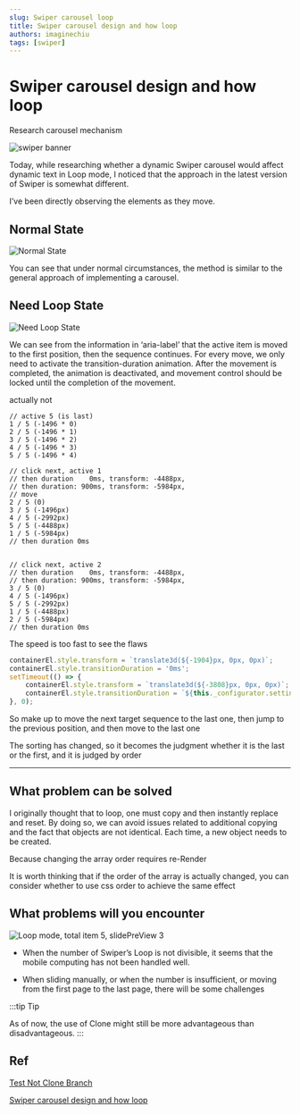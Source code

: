 ```yaml
---
slug: Swiper carousel loop
title: Swiper carousel design and how loop
authors: imaginechiu
tags: [swiper]
---
```


# Swiper carousel design and how loop

Research carousel mechanism

![swiper banner](https://miro.medium.com/v2/resize:fit:1400/format:webp/1*hUGGgfksWrUCK5VEVeUcfw@2x.png)

Today, while researching whether a dynamic Swiper carousel would affect dynamic text in Loop mode, I noticed that the approach in the latest version of Swiper is somewhat different.

I’ve been directly observing the elements as they move.


## Normal State
![Normal State](https://miro.medium.com/v2/resize:fit:2400/1*7qXF3NzsA0FnSKqU8k4sfQ.gif)

You can see that under normal circumstances, the method is similar to the general approach of implementing a carousel.

## Need Loop State
![Need Loop State](https://miro.medium.com/v2/resize:fit:2400/1*eHaFFqud-Mb3GVHVqEJLTw.gif)

We can see from the information in ‘aria-label’ that the active item is moved to the first position, then the sequence continues. For every move, we only need to activate the transition-duration animation. After the movement is completed, the animation is deactivated, and movement control should be locked until the completion of the movement.

actually not

```
// active 5 (is last)
1 / 5 (-1496 * 0)
2 / 5 (-1496 * 1)
3 / 5 (-1496 * 2)
4 / 5 (-1496 * 3)
5 / 5 (-1496 * 4)

// click next, active 1 
// then duration    0ms, transform: -4488px,
// then duration: 900ms, transform: -5984px, 
// move
2 / 5 (0)
3 / 5 (-1496px)
4 / 5 (-2992px)
5 / 5 (-4488px)
1 / 5 (-5984px)
// then duration 0ms


// click next, active 2
// then duration    0ms, transform: -4488px,
// then duration: 900ms, transform: -5984px,
3 / 5 (0)
4 / 5 (-1496px)
5 / 5 (-2992px)
1 / 5 (-4488px)
2 / 5 (-5984px)
// then duration 0ms
```
The speed is too fast to see the flaws

```ts
containerEl.style.transform = `translate3d(${-1904}px, 0px, 0px)`;
containerEl.style.transitionDuration = '0ms';
setTimeout(() => {
    containerEl.style.transform = `translate3d(${-3808}px, 0px, 0px)`;
    containerEl.style.transitionDuration = `${this._configurator.setting.moveTime}ms`;
}, 0);
```

So make up to move the next target sequence to the last one, then jump to the previous position, and then move to the last one

The sorting has changed, so it becomes the judgment whether it is the last or the first, and it is judged by order

---

## What problem can be solved


I originally thought that to loop, one must copy and then instantly replace and reset. By doing so, we can avoid issues related to additional copying and the fact that objects are not identical. Each time, a new object needs to be created.

Because changing the array order requires re-Render

It is worth thinking that if the order of the array is actually changed, you can consider whether to use css order to achieve the same effect


## What problems will you encounter

![Loop mode, total item 5, slidePreView 3](https://miro.medium.com/v2/resize:fit:2400/1*djAzNr7EbSSCExVz82fd2g.gif)

- When the number of Swiper’s Loop is not divisible, it seems that the mobile computing has not been handled well.

- When sliding manually, or when the number is insufficient, or moving from the first page to the last page, there will be some challenges

:::tip Tip

As of now, the use of Clone might still be more advantageous than disadvantageous.
:::

## Ref

[Test Not Clone Branch](https://github.com/imagine10255/bear-react-carousel/tree/test/230610/loop-no-copy-slide/imagine10255)

[Swiper carousel design and how loop](https://medium.com/@imaginechiu/swiper-carousel-design-and-how-loop-88159a88f4ae)
